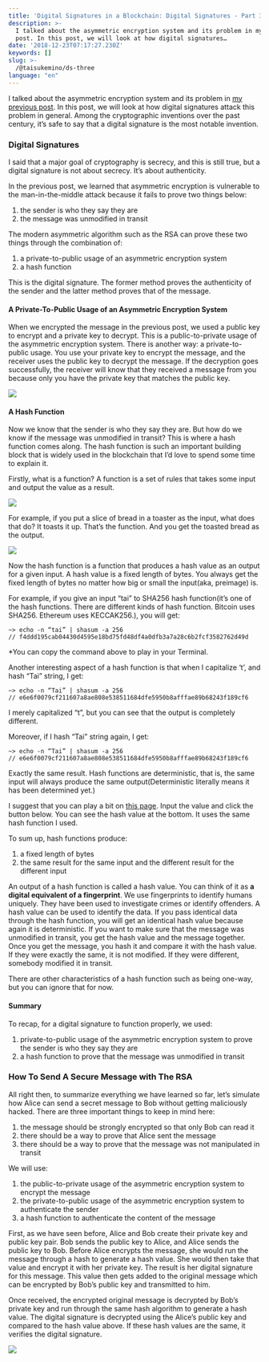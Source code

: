 ```yaml
---
title: 'Digital Signatures in a Blockchain: Digital Signatures - Part 3'
description: >-
  I talked about the asymmetric encryption system and its problem in my previous
  post. In this post, we will look at how digital signatures…
date: '2018-12-23T07:17:27.230Z'
keywords: []
slug: >-
  /@taisukemino/ds-three
language: "en"
---
```


I talked about the asymmetric encryption system and its problem in [my previous post](https://medium.com/icovo/digital-signatures-in-a-blockchain-asymmetric-encryption-5171b19a9c53). In this post, we will look at how digital signatures attack this problem in general. Among the cryptographic inventions over the past century, it’s safe to say that a digital signature is the most notable invention.

### **Digital Signatures**

I said that a major goal of cryptography is secrecy, and this is still true, but a digital signature is not about secrecy. It’s about authenticity.

In the previous post, we learned that asymmetric encryption is vulnerable to the man-in-the-middle attack because it fails to prove two things below:

1.  the sender is who they say they are
2.  the message was unmodified in transit

The modern asymmetric algorithm such as the RSA can prove these two things through the combination of:

1.  a private-to-public usage of an asymmetric encryption system
2.  a hash function

This is the digital signature. The former method proves the authenticity of the sender and the latter method proves that of the message.

#### **A Private-To-Public Usage of an Asymmetric Encryption System**

When we encrypted the message in the previous post, we used a public key to encrypt and a private key to decrypt. This is a public-to-private usage of the asymmetric encryption system. There is another way: a private-to-public usage. You use your private key to encrypt the message, and the receiver uses the public key to decrypt the message. If the decryption goes successfully, the receiver will know that they received a message from you because only you have the private key that matches the public key.

![](https://cdn-images-1.medium.com/max/800/1*pGvCdaVE83Xvu5xY5usXWg.png)

#### **A Hash Function**

Now we know that the sender is who they say they are. But how do we know if the message was unmodified in transit? This is where a hash function comes along. The hash function is such an important building block that is widely used in the blockchain that I’d love to spend some time to explain it.

Firstly, what is a function? A function is a set of rules that takes some input and output the value as a result.

![](https://cdn-images-1.medium.com/max/800/1*3sQ3kwo56RBpQlaJWUg3NA.png)

For example, if you put a slice of bread in a toaster as the input, what does that do? It toasts it up. That’s the function. And you get the toasted bread as the output.

![](https://cdn-images-1.medium.com/max/800/1*UPwzJL9ESyNFqeaoxAuh4Q.png)

Now the hash function is a function that produces a hash value as an output for a given input. A hash value is a fixed length of bytes. You always get the fixed length of bytes no matter how big or small the input(aka, preimage) is.

For example, if you give an input “tai” to SHA256 hash function(it’s one of the hash functions. There are different kinds of hash function. Bitcoin uses SHA256. Ethereum uses KECCAK256.), you will get:

```
~> echo -n “tai” | shasum -a 256  
// f4ddd195cab04430d4595e18bd75fd48df4a0dfb3a7a28c6b2fcf3582762d49d
```

\*You can copy the command above to play in your Terminal.

Another interesting aspect of a hash function is that when I capitalize ‘t’, and hash “Tai” string, I get:

```
~> echo -n “Tai” | shasum -a 256  
// e6e6f0079cf211607a8ae808e538511684dfe5950b8afffae89b68243f189cf6
```

I merely capitalized “t”, but you can see that the output is completely different.

Moreover, if I hash “Tai” string again, I get:

```
~> echo -n “Tai” | shasum -a 256  
// e6e6f0079cf211607a8ae808e538511684dfe5950b8afffae89b68243f189cf6
```

Exactly the same result. Hash functions are deterministic, that is, the same input will always produce the same output(Deterministic literally means it has been determined yet.)

I suggest that you can play a bit on [this page](http://www.timestampgenerator.com/tools/sha256-generator/). Input the value and click the button below. You can see the hash value at the bottom. It uses the same hash function I used.

To sum up, hash functions produce:

1.  a fixed length of bytes
2.  the same result for the same input and the different result for the different input

An output of a hash function is called a hash value. You can think of it as **a digital equivalent of a fingerprint**. We use fingerprints to identify humans uniquely. They have been used to investigate crimes or identify offenders. A hash value can be used to identify the data. If you pass identical data through the hash function, you will get an identical hash value because again it is deterministic. If you want to make sure that the message was unmodified in transit, you get the hash value and the message together. Once you get the message, you hash it and compare it with the hash value. If they were exactly the same, it is not modified. If they were different, somebody modified it in transit.

There are other characteristics of a hash function such as being one-way, but you can ignore that for now.

#### **Summary**

To recap, for a digital signature to function properly, we used:

1.  private-to-public usage of the asymmetric encryption system to prove the sender is who they say they are
2.  a hash function to prove that the message was unmodified in transit

### How To Send A Secure Message with The RSA

All right then, to summarize everything we have learned so far, let’s simulate how Alice can send a secret message to Bob without getting maliciously hacked. There are three important things to keep in mind here:

1.  the message should be strongly encrypted so that only Bob can read it
2.  there should be a way to prove that Alice sent the message
3.  there should be a way to prove that the message was not manipulated in transit

We will use:

1.  the public-to-private usage of the asymmetric encryption system to encrypt the message
2.  the private-to-public usage of the asymmetric encryption system to authenticate the sender
3.  a hash function to authenticate the content of the message

First, as we have seen before, Alice and Bob create their private key and public key pair. Bob sends the public key to Alice, and Alice sends the public key to Bob. Before Alice encrypts the message, she would run the message through a hash to generate a hash value. She would then take that value and encrypt it with her private key. The result is her digital signature for this message. This value then gets added to the original message which can be encrypted by Bob’s public key and transmitted to him.

Once received, the encrypted original message is decrypted by Bob’s private key and run through the same hash algorithm to generate a hash value. The digital signature is decrypted using the Alice’s public key and compared to the hash value above. If these hash values are the same, it verifies the digital signature.

![](https://cdn-images-1.medium.com/max/800/1*pOYE8kriCm2e_Ux72CeLgg.png)
